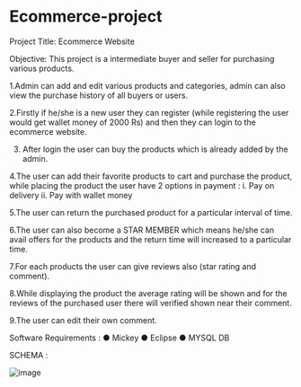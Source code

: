 # Ecommerce-project
Project Title: Ecommerce Website

Objective:
          This project is a intermediate buyer and seller for purchasing various products.
 

1.Admin can add and edit various products and categories, admin can also view the purchase history of all buyers or users.

2.Firstly if he/she is a new user they can register (while registering the user would get wallet money of 2000 Rs) and then they can login to the ecommerce website.

3. After login the user can buy the products which is already added by the admin.

4.The user can add their favorite products to cart and purchase the product, while placing the product the user have 2 options in payment : 
i.	Pay on delivery
ii.	Pay with wallet money

5.The user can return the purchased product for a particular interval of time.

6.The user can also become a STAR MEMBER which means he/she can avail offers for the products and the return time will increased to a particular time.

7.For each products the user can give reviews also (star rating and comment).

8.While displaying the product the average rating will be shown and for the reviews of the purchased user there will verified shown near their comment.

9.The user can edit their own comment.


Software Requirements :
●	Mickey
●	Eclipse
●	MYSQL DB





SCHEMA :

![image](https://user-images.githubusercontent.com/101696072/158564342-e61c6395-c59d-4939-8c69-eb1420faaa43.png)


 
